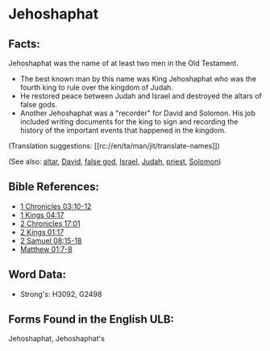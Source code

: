 # Jehoshaphat

## Facts:

Jehoshaphat was the name of at least two men in the Old Testament.

* The best known man by this name was King Jehoshaphat who was the fourth king to rule over the kingdom of Judah.
* He restored peace between Judah and Israel and destroyed the altars of false gods.
* Another Jehoshaphat was a "recorder" for David and Solomon. His job included writing documents for the king to sign and recording the history of the important events that happened in the kingdom.

(Translation suggestions: [[rc://en/ta/man/jit/translate-names]])

(See also: [altar](../kt/altar.md), [David](../names/david.md), [false god](../kt/falsegod.md), [Israel](../kt/israel.md), [Judah](../names/judah.md), [priest](../kt/priest.md), [Solomon](../names/solomon.md))

## Bible References:

* [1 Chronicles 03:10-12](rc://en/tn/help/1ch/03/10)
* [1 Kings 04:17](rc://en/tn/help/1ki/04/17)
* [2 Chronicles 17:01](rc://en/tn/help/2ch/17/01)
* [2 Kings 01:17](rc://en/tn/help/2ki/01/17)
* [2 Samuel 08:15-18](rc://en/tn/help/2sa/08/15)
* [Matthew 01:7-8](rc://en/tn/help/mat/01/07)

## Word Data:

* Strong's: H3092, G2498

## Forms Found in the English ULB:

Jehoshaphat, Jehoshaphat's
